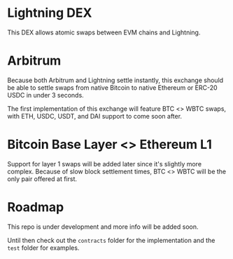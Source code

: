 # Lightning DEX

This DEX allows atomic swaps between EVM chains and Lightning.

# Arbitrum

Because both Arbitrum and Lightning settle instantly, this exchange should be able to settle swaps from native Bitcoin to native Ethereum or ERC-20 USDC in under 3 seconds. 

The first implementation of this exchange will feature BTC <> WBTC swaps, with ETH, USDC, USDT, and DAI support to come soon after.

# Bitcoin Base Layer <> Ethereum L1

Support for layer 1 swaps will be added later since it's slightly more complex. Because of slow block settlement times, BTC <> WBTC will be the only pair offered at first. 

# Roadmap

This repo is under development and more info will be added soon. 

Until then check out the `contracts` folder for the implementation and the `test` folder for examples. 
